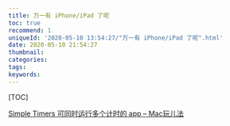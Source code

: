 ```yaml
---
title: 万一有 iPhone/iPad 了呢
toc: true
recommend: 1
uniqueId: '2020-05-10 13:54:27/"万一有 iPhone/iPad 了呢".html'
date: 2020-05-10 21:54:27
thumbnail:
categories:
tags:
keywords:
---
```


[TOC]

<!--more-->



[Simple Timers 可同时运行多个计时的 app – Mac玩儿法](https://www.waerfa.com/simple-timers)

